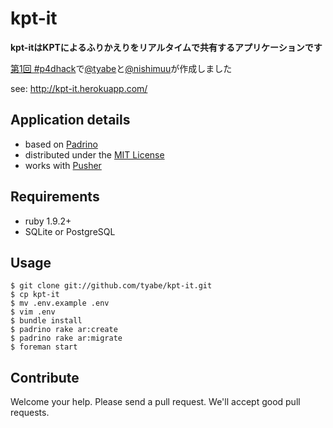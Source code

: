 # kpt-it

__kpt-itはKPTによるふりかえりをリアルタイムで共有するアプリケーションです__

[第1回 #p4dhack](https://github.com/prog4designer/hackathon1st/wiki)で[@tyabe](http://twitter.com/tyabe)と[@nishimuu](http://twitter.com/nishimuu)が作成しました

see: http://kpt-it.herokuapp.com/

## Application details
* based on [Padrino](http://www.padrinorb.com/)
* distributed under the [MIT License](http://tyabe.mit-license.org/)
* works with [Pusher](http://pusher.com/)

## Requirements
* ruby 1.9.2+
* SQLite or PostgreSQL

## Usage
```
$ git clone git://github.com/tyabe/kpt-it.git
$ cp kpt-it
$ mv .env.example .env
$ vim .env
$ bundle install
$ padrino rake ar:create
$ padrino rake ar:migrate
$ foreman start
```

## Contribute
Welcome your help. Please send a pull request. We'll accept good pull requests.
